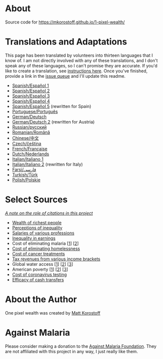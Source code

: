 # About

Source code for https://mkorostoff.github.io/1-pixel-wealth/

# Translations and Adaptations

This page has been translated by volunteers into thirteen languages that I know of. I am not directly involved with any of these translations, and I don't speak any of these languages, so I can't promise they are accurate. If you'd like to create a translation, see [instructions here](https://github.com/MKorostoff/1-pixel-wealth/issues/8#issuecomment-622964168).  Once you've finished, provide a link in the [issue queue](https://github.com/MKorostoff/1-pixel-wealth/issues/new) and I'll update this readme.

- [Spanish/Español 1](https://cjbarroso.com/1-pixel-wealth)
- [Spanish/Español 2](https://jhoon.github.io/1-pixel-wealth/es)
- [Spanish/Español 3](https://hmijail.github.io/1-pixel-wealth/es)
- [Spanish/Español 4](https://jsandovalc.github.io/1-pixel-wealth)
- [Spanish/Español 5](https://dotmanu.github.io/1-pixel-wealth/) (rewritten for Spain)
- [Portuguese/Português](https://flpms.github.io/1-pixel-wealth)
- [German/Deutsch](https://eattherichtextformat.github.io/1-pixel-wealth/de/)
- [German/Deutsch 2](https://vermoegen.moment.at) (rewritten for Austria)
- [Russian/русский](https://aensidhe.ru/1-pixel-wealth/)
- [Romanian/Română](https://github.com/andreicristianpetcu/1-pixel-wealth)
- [Chinese/中文](https://doodledu.github.io/1-pixel-wealth)
- [Czech/čeština](https://kerray.github.io/1-pixel-bohatstvi)
- [French/Française](https://tgluis.github.io/1-pixel-wealth/)
- [Dutch/Nederlands](https://jobveldhuis.github.io/1-pixel-weelde/)
- [Italian/Italiano 1](https://lostcrew.github.io/1-pixel-wealth)
- [Italian/Italiano 2](https://giacomoortona.github.io/1-pixel-wealth/) (rewritten for Italy)
- [Farsi/فارسی](https://persianhodhod.ir/wealth-in-pixels/)
- [Turkish/Türk](https://seaque.github.io/1-pixel-wealth/)
- [Polish/Polskie](https://adamklimowski.github.io/1-pixel-wealth/)

# Select Sources

_[A note on the role of citations in this project](https://github.com/MKorostoff/1-pixel-wealth/issues/40#issuecomment-648932718)_

- [Wealth of richest people](https://www.forbes.com/forbes-400/#15b032877e2f)
- [Perceptions of inequality](https://www.ncbi.nlm.nih.gov/pubmed/26162108)
- [Salaries of various professions](https://money.usnews.com/careers)
- [Inequality in earnings](https://www.usatoday.com/story/money/2018/01/22/vast-majority-new-wealth-last-year-went-top-1/1051947001/)
- Cost of eliminating malaria [[1](https://www.ncbi.nlm.nih.gov/pubmed/25551454)] [[2](https://www.ncbi.nlm.nih.gov/books/NBK215638/)]
- [Cost of eliminating homelessness](https://www.usich.gov/resources/uploads/asset_library/Ending_Chronic_Homelessness_in_2017.pdf)
- [Cost of cancer treatments](https://ascopubs.org/doi/abs/10.1200/JCO.2019.37.15_suppl.6647)
- [Tax revenues from various income brackets](https://taxfoundation.org/summary-latest-federal-income-tax-data-2018-update/)
- Global water access [[1](https://www.who.int/news-room/detail/12-07-2017-2-1-billion-people-lack-safe-drinking-water-at-home-more-than-twice-as-many-lack-safe-sanitation)] [[2](https://www.who.int/water_sanitation_health/watandmacr3.pdf)] [[3](https://www.who.int/news-room/fact-sheets/detail/drinking-water)]
- American poverty [[1](https://www.census.gov/content/dam/Census/library/publications/2019/demo/p60-266.pdf)] [[2](https://prospect.org/power/much-money-take-eliminate-poverty-america/)] [[3](https://poverty.ucdavis.edu/sites/main/files/file-attachments/stevens_1994aerpp.pdf)]
- [Cost of coronavirus testing](https://www.cnbc.com/2020/04/21/coronavirus-tests-rockefeller-plan-would-screen-millions-for-covid-19.html)
- [Efficacy of cash transfers](https://www.givedirectly.org/research-on-cash-transfers/)

# About the Author
One pixel wealth was created by [Matt Korostoff](https://mkorostoff.github.io/)

# Against Malaria

Please consider making a donation to the [Against Malaria Foundation](https://www.againstmalaria.com/). They are not affiliated with this project in any way, I just really like them.
